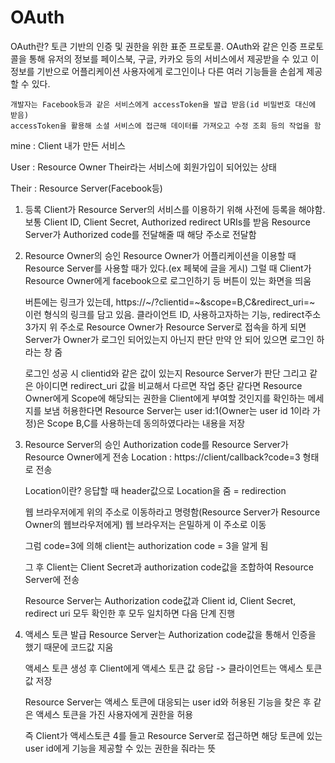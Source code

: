 # OAuth

OAuth란? 
토큰 기반의 인증 및 권한을 위한 표준 프로토콜.
OAuth와 같은 인증 프로토콜을 통해 유저의 정보를 페이스북, 구글, 카카오 등의 서비스에서 제공받을 수 있고
이 정보를 기반으로 어플리케이션 사용자에게 로그인이나 다른 여러 기능들을 손쉽게 제공할 수 있다.

	개발자는 Facebook등과 같은 서비스에게 accessToken을 발급 받음(id 비밀번호 대신에 받음)
	accessToken을 활용해 소셜 서비스에 접근해 데이터를 가져오고 수정 조회 등의 작업을 함
  
mine : Client 내가 만든 서비스

User : Resource Owner Their라는 서비스에 회원가입이 되어있는 상태

Their : Resource Server(Facebook등)

1. 등록
 	Client가 Resource Server의 서비스를 이용하기 위해 사전에 등록을 해야함.
	보통 Client ID, Client Secret, Authorized redirect URIs를 받음
				Resource Server가 Authorized code를 전달해줄 때 해당 주소로 전달함

2. Resource Owner의 승인
	Resource Owner가 어플리케이션을 이용할 때 Resource Server를 사용할 때가 있다.(ex 페북에 글을 게시) 그럴 때 Client가 Resource Owner에게 facebook으로 로그인하기 등 버튼이 있는 화면을 띄움

	버튼에는 링크가 있는데, https://~/?clientid=~&scope=B,C&redirect_uri=~ 이런 형식의 링크를 담고 있음.
	클라이언트 ID, 사용하고자하는 기능, redirect주소 3가지
	위 주소로 Resource Owner가 Resource Server로 접속을 하게 되면 Server가 Owner가 로그인 되어있는지 아닌지 판단
	만약 안 되어 있으면 로그인 하라는 창 줌
	
	로그인 성공 시 clientid와 같은 값이 있는지 Resource Server가 판단
	그리고 같은 아이디면 redirect_uri 값을 비교해서 다르면 작업 중단 
	같다면 Resource Owner에게 Scope에 해당되는 권한을 Client에게 부여할 것인지를 확인하는 메세지를 보냄
	허용한다면 Resource Server는 user id:1(Owner는 user id 1이라 가정)은 Scope B,C를 사용하는데 동의하였다라는 내용을 저장

3. Resource Server의 승인
	Authorization code를 Resource Server가 Resource Owner에게 전송
	Location : https://client/callback?code=3 형태로 전송
	
	Location이란? 응답할 때 header값으로 Location을 줌 = redirection
	
	웹 브라우저에게 위의 주소로 이동하라고 명령함(Resource Server가 Resource Owner의 웹브라우저에게)
	웹 브라우저는 은밀하게 이 주소로 이동
	
	그럼 code=3에 의해 client는 authorization code = 3을 알게 됨
	
	그 후 Client는 Client Secret과 authorization code값을 조합하여 Resource Server에 전송
	
	Resource Server는 Authorization code값과 Client id, Client Secret, redirect uri 모두 확인한 후 모두 일치하면 다음 단계 진행
	
4. 액세스 토큰 발급
	Resource Server는 Authorization code값을 통해서 인증을 했기 때문에 코드값 지움
	
	액세스 토큰 생성 후 Client에게 액세스 토큰 값 응답 -> 클라이언트는 액세스 토큰 값 저장
	
	Resource Server는 액세스 토큰에 대응되는 user id와 허용된 기능을 찾은 후 같은 액세스 토큰을 가진 사용자에게 권한을 허용
	
	즉 Client가 액세스토큰 4를 들고 Resource Server로 접근하면 해당 토큰에 있는 user id에게 기능을 제공할 수 있는 권한을 줘라는 뜻



